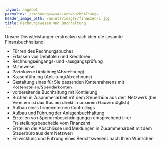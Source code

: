 ```yaml
---
layout: angebot
permalink: /rechnungswesen-und-buchhaltung/
header_image_path: /assets/images/finanzen-1.jpg
title: Rechnungswesen und Buchhaltung
---
```

Unsere Dienstleistungen erstrecken sich über die gesamte Finanzbuchhaltung:

* Führen des Rechnungsbuches
* Erfassen von Debitoten und Kreditoren
* Rechnungseingangs- und -ausgangsprüfung
* Mahnwesen
* Portokasse (Anleitung/Abrechnung)
* Kassenführung (Anleitung/Abrechnung)
* Gestaltung eines für Sie passenden Kontenrahmens mit Kostenstellen/Spenderkonten
* vorbereitende Buchhaltung mit Kontierung
* Buchen in Zusammenarbeit mit dem Steuerbüro aus dem Netzwerk (bei Vereinen ist das Buchen direkt in unserem Hause möglich)
* Aufbau eines firmeninternen Controllings
* Aufbau und Führung der Anlagenbuchhaltung
* Erstellen von Spendenbescheinigungen entsprechend Ihrer Freistellungsbescheide vom Finanzamt
* Erstellen der Abschlüsse und Meldungen in Zusammenarbeit mit dem Steuerbüro aus dem Netzwerk
* Entwicklung und Führung eines Berichtswesens nach Ihren Wünschen